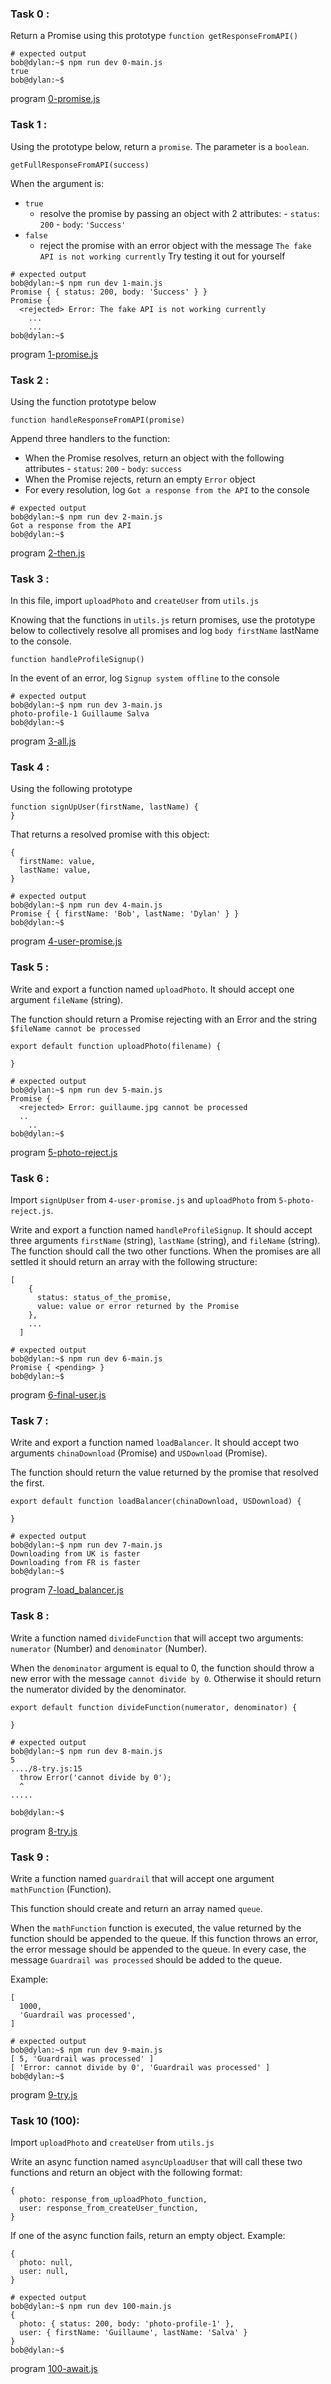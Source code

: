### Task 0 :

Return a Promise using this prototype `function getResponseFromAPI()`

```
# expected output
bob@dylan:~$ npm run dev 0-main.js 
true
bob@dylan:~$
```

program [0-promise.js](https://github.com/Mylliah/holbertonschool-web_back_end/blob/main/ES6_promise/0-promise.js)


### Task 1 :

Using the prototype below, return a `promise`. The parameter is a `boolean`.

```
getFullResponseFromAPI(success)
```

When the argument is:

* `true`
    * resolve the promise by passing an object with 2 attributes:
            - `status`: `200`
            - `body`: `'Success'`
* `false`
    * reject the promise with an error object with the message `The fake API is not working currently`
Try testing it out for yourself

```
# expected output
bob@dylan:~$ npm run dev 1-main.js 
Promise { { status: 200, body: 'Success' } }
Promise {
  <rejected> Error: The fake API is not working currently
    ...
    ...
bob@dylan:~$ 
```

program [1-promise.js](https://github.com/Mylliah/holbertonschool-web_back_end/blob/main/ES6_promise/1-promise.js)


### Task 2 :

Using the function prototype below

```
function handleResponseFromAPI(promise)
```

Append three handlers to the function:
* When the Promise resolves, return an object with the following attributes
        - `status`: `200`
        - `body`: `success`
* When the Promise rejects, return an empty `Error` object
* For every resolution, log `Got a response from the API` to the console

```
# expected output
bob@dylan:~$ npm run dev 2-main.js 
Got a response from the API
bob@dylan:~$
```

program [2-then.js](https://github.com/Mylliah/holbertonschool-web_back_end/blob/main/ES6_promise/2-then.js)


### Task 3 :

In this file, import `uploadPhoto` and `createUser` from `utils.js`

Knowing that the functions in `utils.js` return promises, use the prototype below to collectively resolve all promises and log `body firstName` lastName to the console.

```
function handleProfileSignup()
```

In the event of an error, log `Signup system offline` to the console


```
# expected output
bob@dylan:~$ npm run dev 3-main.js 
photo-profile-1 Guillaume Salva
bob@dylan:~$ 
```

program [3-all.js](https://github.com/Mylliah/holbertonschool-web_back_end/blob/main/ES6_promise/3-all.js)


### Task 4 :

Using the following prototype
```
function signUpUser(firstName, lastName) {
}
```

That returns a resolved promise with this object:
```
{
  firstName: value,
  lastName: value,
}
```

```
# expected output
bob@dylan:~$ npm run dev 4-main.js 
Promise { { firstName: 'Bob', lastName: 'Dylan' } }
bob@dylan:~$
```

program [4-user-promise.js](https://github.com/Mylliah/holbertonschool-web_back_end/blob/main/ES6_promise/4-user-promise.js)


### Task 5 :

Write and export a function named `uploadPhoto`. It should accept one argument `fileName` (string).

The function should return a Promise rejecting with an Error and the string `$fileName cannot be processed`
```
export default function uploadPhoto(filename) {

}
```

```
# expected output
bob@dylan:~$ npm run dev 5-main.js 
Promise {
  <rejected> Error: guillaume.jpg cannot be processed
  ..
    ..
bob@dylan:~$
```

program [5-photo-reject.js](https://github.com/Mylliah/holbertonschool-web_back_end/blob/main/ES6_promise/5-photo-reject.js)


### Task 6 :

Import `signUpUser` from `4-user-promise.js` and `uploadPhoto` from `5-photo-reject.js`.

Write and export a function named `handleProfileSignup`. It should accept three arguments `firstName` (string), `lastName` (string), and `fileName` (string). The function should call the two other functions. When the promises are all settled it should return an array with the following structure:
```
[
    {
      status: status_of_the_promise,
      value: value or error returned by the Promise
    },
    ...
  ]
```


```
# expected output
bob@dylan:~$ npm run dev 6-main.js 
Promise { <pending> }
bob@dylan:~$
```

program [6-final-user.js](https://github.com/Mylliah/holbertonschool-web_back_end/blob/main/ES6_promise/6-final-user.js)


### Task 7 :

Write and export a function named `loadBalancer`. It should accept two arguments `chinaDownload` (Promise) and `USDownload` (Promise).

The function should return the value returned by the promise that resolved the first.
```
export default function loadBalancer(chinaDownload, USDownload) {

}
```

```
# expected output
bob@dylan:~$ npm run dev 7-main.js 
Downloading from UK is faster
Downloading from FR is faster
bob@dylan:~$
```

program [7-load_balancer.js](https://github.com/Mylliah/holbertonschool-web_back_end/blob/main/ES6_promise/7-load_balancer.js)


### Task 8 :

Write a function named `divideFunction` that will accept two arguments: `numerator` (Number) and `denominator` (Number).

When the `denominator` argument is equal to 0, the function should throw a new error with the message `cannot divide by 0`. Otherwise it should return the numerator divided by the denominator.
```
export default function divideFunction(numerator, denominator) {

}
```

```
# expected output
bob@dylan:~$ npm run dev 8-main.js 
5
..../8-try.js:15
  throw Error('cannot divide by 0');
  ^
.....

bob@dylan:~$
```

program [8-try.js](https://github.com/Mylliah/holbertonschool-web_back_end/blob/main/ES6_promise/8-try.js)


### Task 9 :

Write a function named `guardrail` that will accept one argument `mathFunction` (Function).

This function should create and return an array named `queue`.

When the `mathFunction` function is executed, the value returned by the function should be appended to the queue. If this function throws an error, the error message should be appended to the queue. In every case, the message `Guardrail was processed` should be added to the queue.

Example:
```
[
  1000,
  'Guardrail was processed',
]
```

```
# expected output
bob@dylan:~$ npm run dev 9-main.js 
[ 5, 'Guardrail was processed' ]
[ 'Error: cannot divide by 0', 'Guardrail was processed' ]
bob@dylan:~$
```

program [9-try.js](https://github.com/Mylliah/holbertonschool-web_back_end/blob/main/ES6_promise/9-try.js)


### Task 10 (100):

Import `uploadPhoto` and `createUser` from `utils.js`

Write an async function named `asyncUploadUser` that will call these two functions and return an object with the following format:
```
{
  photo: response_from_uploadPhoto_function,
  user: response_from_createUser_function,
}
```

If one of the async function fails, return an empty object. Example:
```
{
  photo: null,
  user: null,
}
```

```
# expected output
bob@dylan:~$ npm run dev 100-main.js 
{
  photo: { status: 200, body: 'photo-profile-1' },
  user: { firstName: 'Guillaume', lastName: 'Salva' }
}
bob@dylan:~$
```

program [100-await.js](https://github.com/Mylliah/holbertonschool-web_back_end/blob/main/ES6_promise/100-await.js)
